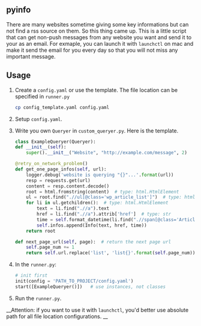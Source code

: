## pyinfo

There are many websites sometime giving some key informations but can not find a rss source on them. So this thing came up. This is a little script that can get non-push messages from any website you want and send it to your as an email. For exmaple, you can launch it with `launchctl` on mac and make it send the email for you every day so that you will not miss any important message.

## Usage

1. Create a `config.yaml` or use the template. The file location can be specified in `runner.py`
    ``` bash
    cp config_template.yaml config.yaml
    ```
2. Setup `config.yaml`.
3. Write you own `Queryer` in `custom_queryer.py`. Here is the template.
    ``` python 
    class ExampleQueryer(Queryer):
    def __init__(self):
        super().__init__("Website", "http://example.com/message", 2)

    @retry_on_network_problem()
    def get_one_page_infos(self, url):
        logger.debug('website is querying "{}"...'.format(url))
        resp = requests.get(url)
        content = resp.content.decode()
        root = html.fromstring(content)  # type: html.HtmlElement
        ul = root.find(".//ul[@class='wp_article_list']")  # type: html.HtmlElement
        for li in ul.getchildren():  # type: html.HtmlElement
            text = li.find(".//a").text
            href = li.find(".//a").attrib['href']  # type: str
            time = self.format_datetime(li.find(".//span[@class='Article_PublishDate']").text, "%Y-%m-%d")
            self.infos.append(Info(text, href, time))
        return root

    def next_page_url(self, page):  # return the next page url
        self.page_num += 1
        return self.url.replace('list', 'list{}'.format(self.page_num))
    ```
4. In the `runner.py`:
    ``` python
    # init first
    init(config = 'PATH_TO_PROJECT/config.yaml')
    start([ExampleQueryer()])   # use instances, not classes
    ```
    
4. Run the `runner.py`.

__Attention: if you want to use it with `launchctl`, you'd better use absolute path for all file location configurations. __



